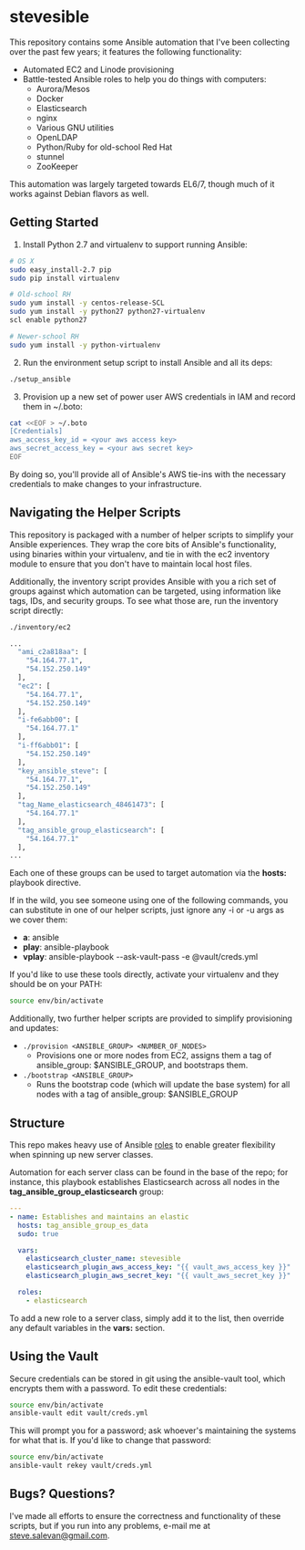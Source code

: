 stevesible
==========

This repository contains some Ansible automation that I've been collecting over the past few years; it features the following functionality:

 * Automated EC2 and Linode provisioning
 * Battle-tested Ansible roles to help you do things with computers:
   * Aurora/Mesos
   * Docker
   * Elasticsearch
   * nginx
   * Various GNU utilities
   * OpenLDAP
   * Python/Ruby for old-school Red Hat
   * stunnel
   * ZooKeeper

This automation was largely targeted towards EL6/7, though much of it works against Debian flavors as well.

Getting Started
---------------

1. Install Python 2.7 and virtualenv to support running Ansible:

```bash
# OS X
sudo easy_install-2.7 pip
sudo pip install virtualenv

# Old-school RH
sudo yum install -y centos-release-SCL
sudo yum install -y python27 python27-virtualenv
scl enable python27

# Newer-school RH
sudo yum install -y python-virtualenv
```

2. Run the environment setup script to install Ansible and all its deps:

```bash
./setup_ansible
```

3. Provision up a new set of power user AWS credentials in IAM and record them in ~/.boto:

```bash
cat <<EOF > ~/.boto
[Credentials]
aws_access_key_id = <your aws access key>
aws_secret_access_key = <your aws secret key>
EOF
```

By doing so, you'll provide all of Ansible's AWS tie-ins with the necessary credentials to
make changes to your infrastructure.

Navigating the Helper Scripts
-----------------------------

This repository is packaged with a number of helper scripts to simplify your Ansible experiences.  They wrap the core bits of Ansible's functionality, using binaries within your virtualenv, and tie
in with the ec2 inventory module to ensure that you don't have to maintain local host files.

Additionally, the inventory script provides Ansible with you a rich set of groups against which
automation can be targeted, using information like tags, IDs, and security groups.  To see what
those are, run the inventory script directly:

```bash
./inventory/ec2

...
  "ami_c2a818aa": [
    "54.164.77.1",
    "54.152.250.149"
  ],
  "ec2": [
    "54.164.77.1",
    "54.152.250.149"
  ],
  "i-fe6abb00": [
    "54.164.77.1"
  ],
  "i-ff6abb01": [
    "54.152.250.149"
  ],
  "key_ansible_steve": [
    "54.164.77.1",
    "54.152.250.149"
  ],
  "tag_Name_elasticsearch_48461473": [
    "54.164.77.1"
  ],
  "tag_ansible_group_elasticsearch": [
    "54.164.77.1"
  ],
...
```

Each one of these groups can be used to target automation via the **hosts:** playbook
directive.

If in the wild, you see someone using one of the following commands, you can substitute in
one of our helper scripts, just ignore any -i or -u args as we cover them:

 * **a**: ansible
 * **play**: ansible-playbook
 * **vplay**: ansible-playbook --ask-vault-pass -e @vault/creds.yml

If you'd like to use these tools directly, activate your virtualenv and they should be on
your PATH:

```bash
source env/bin/activate
```

Additionally, two further helper scripts are provided to simplify provisioning and
updates:

 * `./provision <ANSIBLE_GROUP> <NUMBER_OF_NODES>`
   - Provisions one or more nodes from EC2, assigns them a tag of
     ansible_group: $ANSIBLE_GROUP, and bootstraps them.
 * `./bootstrap <ANSIBLE_GROUP>`
   - Runs the bootstrap code (which will update the base system) for all nodes with a tag
     of ansible_group: $ANSIBLE_GROUP

Structure
---------

This repo makes heavy use of Ansible [roles](https://docs.ansible.com/playbooks_roles.html) to enable greater flexibility when spinning up new server classes.

Automation for each server class can be found in the base of the repo; for instance, this playbook establishes Elasticsearch across all nodes in the **tag_ansible_group_elasticsearch** group:

```yaml
---
- name: Establishes and maintains an elastic
  hosts: tag_ansible_group_es_data
  sudo: true

  vars:
    elasticsearch_cluster_name: stevesible
    elasticsearch_plugin_aws_access_key: "{{ vault_aws_access_key }}"
    elasticsearch_plugin_aws_secret_key: "{{ vault_aws_secret_key }}"

  roles:
    - elasticsearch
```

To add a new role to a server class, simply add it to the list, then override any default
variables in the **vars:** section.

Using the Vault
---------------

Secure credentials can be stored in git using the ansible-vault tool, which encrypts them
with a password.  To edit these credentials:

```bash
source env/bin/activate
ansible-vault edit vault/creds.yml
```

This will prompt you for a password; ask whoever's maintaining the systems for what that
is.  If you'd like to change that password:

```bash
source env/bin/activate
ansible-vault rekey vault/creds.yml
```

Bugs? Questions?
----------------

I've made all efforts to ensure the correctness and functionality of these scripts, but
if you run into any problems, e-mail me at steve.salevan@gmail.com.